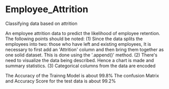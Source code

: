 # Employee_Attrition
Classifying data based on attrition 


An employee attrition data to predict the likelihood of employee retention.
The following points should be noted:
(1)   Since the data splits the employees into two: those who have left and existing employees,
      It is necessary to first add an 'Attrition' column and then bring them together as one solid dataset.
      This is done using the '.append()' method.
(2)   There's need to visualize the data being described. Hence a chart is made and summary statistics.
(3)   Categorical columns from the data are encoded


The Accuracy of the Trainng Model is about 99.8%
The confusion Matrix and Accuracy Score for the test data is about 99.2%

